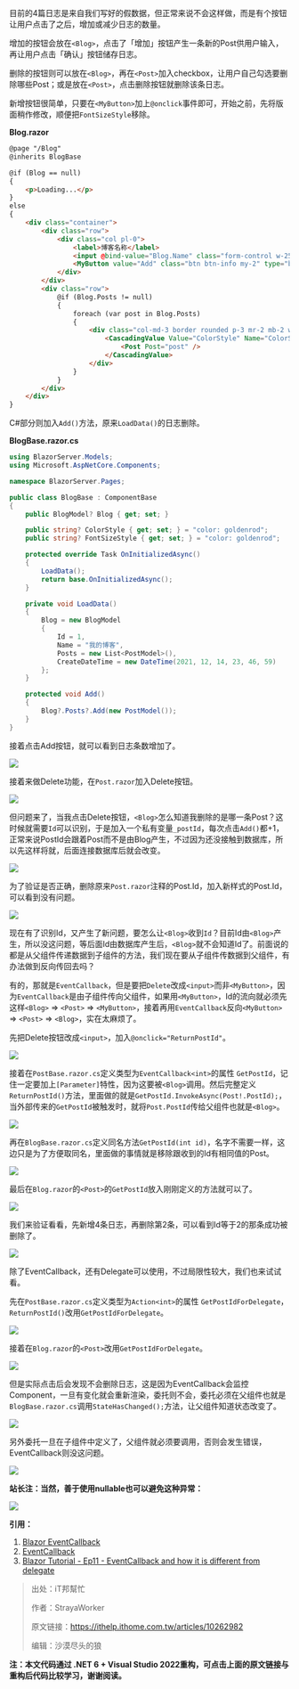 目前的4篇日志是来自我们写好的假数据，但正常来说不会这样做，而是有个按钮让用户点击了之后，增加或减少日志的数量。

增加的按钮会放在`<Blog>`，点击了「增加」按钮产生一条新的Post供用户输入，再让用户点击「确认」按钮储存日志。

删除的按钮则可以放在`<Blog>`，再在`<Post>`加入checkbox，让用户自己勾选要删除哪些Post；或是放在`<Post>`，点击删除按钮就删除该条日志。

新增按钮很简单，只要在`<MyButton>`加上`@onclick`事件即可，开始之前，先将版面稍作修改，顺便把`FontSizeStyle`移除。

**Blog.razor**

```html
@page "/Blog"
@inherits BlogBase

@if (Blog == null)
{
    <p>Loading...</p>
}
else
{
    <div class="container">
        <div class="row">
            <div class="col pl-0">
                <label>博客名称</label>
                <input @bind-value="Blog.Name" class="form-control w-25"/>
                <MyButton value="Add" class="btn btn-info my-2" type="button" @onclick="Add"/>
            </div>
        </div>
        <div class="row">
            @if (Blog.Posts != null)
            {
                foreach (var post in Blog.Posts)
                {
                    <div class="col-md-3 border rounded p-3 mr-2 mb-2 w-25">
                        <CascadingValue Value="ColorStyle" Name="ColorStyle" IsFixed="true">
                            <Post Post="post" />
                        </CascadingValue>
                    </div>
                }
            }
        </div>
    </div>
}
```

C#部分则加入`Add()`方法，原来`LoadData()`的日志删除。

**BlogBase.razor.cs**

```C#
using BlazorServer.Models;
using Microsoft.AspNetCore.Components;

namespace BlazorServer.Pages;

public class BlogBase : ComponentBase
{
	public BlogModel? Blog { get; set; }

	public string? ColorStyle { get; set; } = "color: goldenrod";
	public string? FontSizeStyle { get; set; } = "color: goldenrod";

	protected override Task OnInitializedAsync()
	{
		LoadData();
		return base.OnInitializedAsync();
	}

	private void LoadData()
	{
		Blog = new BlogModel
		{
			Id = 1,
			Name = "我的博客",
			Posts = new List<PostModel>(),
			CreateDateTime = new DateTime(2021, 12, 14, 23, 46, 59)
		};
	}

	protected void Add()
	{
		Blog?.Posts?.Add(new PostModel());
	}
}
```

接着点击Add按钮，就可以看到日志条数增加了。

![](https://img1.lequ.co/2021/12/2101.gif)

接着来做Delete功能，在`Post.razor`加入Delete按钮。

![](https://img1.lequ.co/2021/12/2102.png)

但问题来了，当我点击Delete按钮，`<Blog>`怎么知道我删除的是哪一条Post？这时候就需要`Id`可以识别，于是加入一个私有变量`_postId`，每次点击`Add()`都+1，正常来说PostId会跟着Post而不是由Blog产生，不过因为还没接触到数据库，所以先这样将就，后面连接数据库后就会改变。

![](https://img1.lequ.co/2021/12/2103.png)

为了验证是否正确，删除原来`Post.razor`注释的Post.Id，加入新样式的Post.Id，可以看到没有问题。

![](https://img1.lequ.co/2021/12/2104.png)

现在有了识别Id，又产生了新问题，要怎么让`<Blog>`收到`Id`？目前Id由`<Blog>`产生，所以没这问题，等后面Id由数据库产生后，`<Blog>`就不会知道Id了。前面说的都是从父组件传递数据到子组件的方法，我们现在要从子组件传数据到父组件，有办法做到反向传回去吗？

有的，那就是`EventCallback`，但是要把`Delete`改成`<input>`而非`<MyButton>`，因为`EventCallback`是由子组件传向父组件，如果用`<MyButton>`，Id的流向就必须先这样`<Blog>` => `<Post>` => `<MyButton>`，接着再用`EventCallback`反向`<MyButton>` => `<Post>` => `<Blog>`，实在太麻烦了。

先把Delete按钮改成`<input>`，加入`@onclick="ReturnPostId"`。

![](https://img1.lequ.co/2021/12/2105.png)

接着在`PostBase.razor.cs`定义类型为`EventCallback<int>`的属性 `GetPostId`，记住一定要加上`[Parameter]`特性，因为这要被`<Blog>`调用。然后完整定义`ReturnPostId()`方法，里面做的就是`GetPostId.InvokeAsync(Post!.PostId);`，当外部传来的`GetPostId`被触发时，就将`Post.PostId`传给父组件也就是`<Blog>`。

![](https://img1.lequ.co/2021/12/2106.png)

再在`BlogBase.razor.cs`定义同名方法`GetPostId(int id)`，名字不需要一样，这边只是为了方便取同名，里面做的事情就是移除跟收到的Id有相同值的Post。

![](https://img1.lequ.co/2021/12/2107.png)

最后在`Blog.razor`的`<Post>`的`GetPostId`放入刚刚定义的方法就可以了。

![](https://img1.lequ.co/2021/12/2108.png)

我们来验证看看，先新增4条日志，再删除第2条，可以看到Id等于2的那条成功被删除了。

![](https://img1.lequ.co/2021/12/2109.gif)

除了EventCallback，还有Delegate可以使用，不过局限性较大，我们也来试试看。

先在`PostBase.razor.cs`定义类型为`Action<int>`的属性 `GetPostIdForDelegate`，`ReturnPostId()`改用`GetPostIdForDelegate`。

![](https://img1.lequ.co/2021/12/2110.png)

接着在`Blog.razor`的`<Post>`改用`GetPostIdForDelegate`。

![](https://img1.lequ.co/2021/12/2111.png)

但是实际点击后会发现不会删除日志，这是因为EventCallback会监控Component，一旦有变化就会重新渲染，委托则不会，委托必须在父组件也就是`BlogBase.razor.cs`调用`StateHasChanged();`方法，让父组件知道状态改变了。

![](https://img1.lequ.co/2021/12/2112.png)

另外委托一旦在子组件中定义了，父组件就必须要调用，否则会发生错误，EventCallback则没这问题。

![](https://img1.lequ.co/2021/12/2113.png)

**站长注：当然，善于使用nullable也可以避免这种异常：**

![](https://img1.lequ.co/2021/12/2114.png)

**引用：**

1. [Blazor EventCallback](https://www.pragimtech.com/blog/blazor/blazor-eventcallback/)
2. [EventCallback](https://docs.microsoft.com/en-us/aspnet/core/blazor/components/event-handling?view=aspnetcore-5.0#eventcallback-1)
3. [Blazor Tutorial - Ep11 - EventCallback and how it is different from delegate](https://www.youtube.com/watch?v=NQ7P0IPIqZk)

>出处：iT邦幫忙
>
>作者：StrayaWorker
>
>原文链接：https://ithelp.ithome.com.tw/articles/10262982
>
>编辑：沙漠尽头的狼

**注：本文代码通过 .NET 6 + Visual Studio 2022重构，可点击上面的原文链接与重构后代码比较学习，谢谢阅读。**